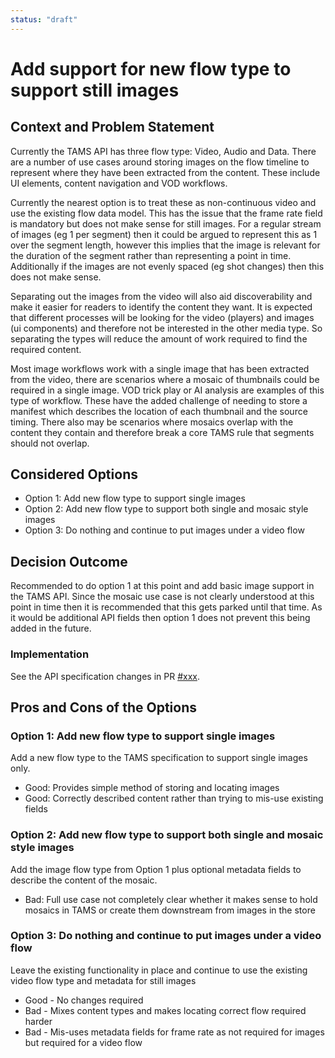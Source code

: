 ```yaml
---
status: "draft"
---
```

# Add support for new flow type to support still images  

## Context and Problem Statement

Currently the TAMS API has three flow type: Video, Audio and Data.  There are a number of use cases around storing images on the flow timeline to represent where they have been extracted from the content.  These include UI elements, content navigation and VOD workflows.

Currently the nearest option is to treat these as non-continuous video and use the existing flow data model.  This has the issue that the frame rate field is mandatory but does not make sense for still images.  For a regular stream of images (eg 1 per segment) then it could be argued to represent this as 1 over the segment length, however this implies that the image is relevant for the duration of the segment rather than representing a point in time.  Additionally if the images are not evenly spaced (eg shot changes) then this does not make sense.

Separating out the images from the video will also aid discoverability and make it easier for readers to identify the content they want.  It is expected that different processes will be looking for the video (players) and images (ui components) and therefore not be interested in the other media type.  So separating the types will reduce the amount of work required to find the required content.

Most image workflows work with a single image that has been extracted from the video, there are scenarios where a mosaic of thumbnails could be required in a single image.  VOD trick play or AI analysis are examples of this type of workflow.  These have the added challenge of needing to store a manifest which describes the location of each thumbnail and the source timing.  There also may be scenarios where mosaics overlap with the content they contain and therefore break a core TAMS rule that segments should not overlap.

## Considered Options

- Option 1: Add new flow type to support single images
- Option 2: Add new flow type to support both single and mosaic style images
- Option 3: Do nothing and continue to put images under a video flow

## Decision Outcome

Recommended to do option 1 at this point and add basic image support in the TAMS API.  Since the mosaic use case is not clearly understood at this point in time then it is recommended that this gets parked until that time.  As it would be additional API fields then option 1 does not prevent this being added in the future.


### Implementation

See the API specification changes in PR [#xxx](https://github.com/bbc/tams/pull/xxx).

## Pros and Cons of the Options

### Option 1: Add new flow type to support single images

Add a new flow type to the TAMS specification to support single images only.

- Good: Provides simple method of storing and locating images
- Good: Correctly described content rather than trying to mis-use existing fields


### Option 2: Add new flow type to support both single and mosaic style images

Add the image flow type from Option 1 plus optional metadata fields to describe the content of the mosaic.

- Bad: Full use case not completely clear whether it makes sense to hold mosaics in TAMS or create them downstream from images in the store


### Option 3: Do nothing and continue to put images under a video flow

Leave the existing functionality in place and continue to use the existing video flow type and metadata for still images

- Good - No changes required
- Bad - Mixes content types and makes locating correct flow required harder
- Bad - Mis-uses metadata fields for frame rate as not required for images but required for a video flow
